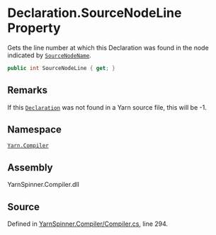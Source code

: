 # Declaration.SourceNodeLine Property

Gets the line number at which this Declaration was found in the node
indicated by [`SourceNodeName`](/api/csharp/yarn.compiler/declaration.sourcenodename.md).


```csharp
public int SourceNodeLine { get; }
```
## Remarks

If this [`Declaration`](/api/csharp/yarn.compiler/declaration.md) was not found in a Yarn
source file, this will be -1.




## Namespace
[`Yarn.Compiler`](/api/csharp/yarn.compiler/README.md)

## Assembly
YarnSpinner.Compiler.dll

## Source
Defined in [YarnSpinner.Compiler/Compiler.cs](https://github.com/YarnSpinnerTool/YarnSpinner//blob/develop/YarnSpinner.Compiler/Compiler.cs#L294), line 294.
